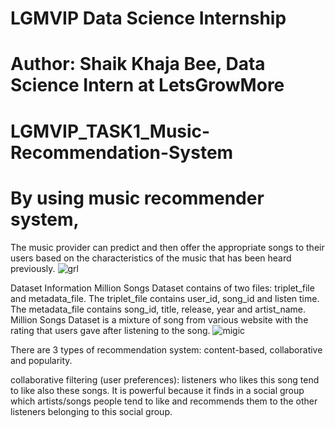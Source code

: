 # LGMVIP Data Science Internship
# Author: Shaik Khaja Bee, Data Science Intern at LetsGrowMore
# LGMVIP_TASK1_Music-Recommendation-System
# By using music recommender system, 
The music provider can predict and then offer the appropriate songs to their users based on the characteristics of the music that has been heard previously.
![grl](https://user-images.githubusercontent.com/83866738/133868857-d6df01b9-5766-448b-a812-cf30250949fa.png)


Dataset Information
Million Songs Dataset contains of two files: triplet_file and metadata_file. The triplet_file contains user_id, song_id and listen time. The metadata_file contains song_id, title, release, year and artist_name. Million Songs Dataset is a mixture of song from various website with the rating that users gave after listening to the song.
![migic](https://user-images.githubusercontent.com/83866738/133868872-41ef2025-ac94-4739-8886-8067bc73a077.jpg)


There are 3 types of recommendation system: content-based, collaborative and popularity.

collaborative filtering (user preferences): listeners who likes this song tend to like also these songs. 
It is powerful because it finds in a social group which artists/songs people tend to like and recommends them to the other listeners belonging to this social group.
